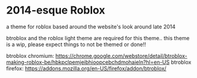 # 2014-esque Roblox

a theme for roblox based around the website's look around late 2014

btroblox and the roblox light theme are required for this theme..
this theme is a wip, please expect things to not be themed or done!!

btroblox chromium: https://chrome.google.com/webstore/detail/btroblox-making-roblox-be/hbkpclpemjeibhioopcebchdmohaieln?hl=en-US
btroblox firefox: https://addons.mozilla.org/en-US/firefox/addon/btroblox/
